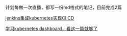 计划每做一次直播，都写一份md格式的笔记，目前完成2篇

[jenkins集成kubernetes实现CI CD](https://github.com/zhuzhiou/kubenotes/wiki/jenkins%E9%9B%86%E6%88%90kubernetes%E5%AE%9E%E7%8E%B0CI-CD)

[学习kubernetes dashboard，看这一篇就够了](https://github.com/zhuzhiou/kubenotes/wiki/%E5%AD%A6%E4%B9%A0kubernetes-dashboard%EF%BC%8C%E7%9C%8B%E8%BF%99%E4%B8%80%E7%AF%87%E5%B0%B1%E5%A4%9F%E4%BA%86)
